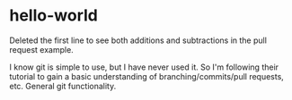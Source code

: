 # hello-world
Deleted the first line to see both additions and subtractions in the pull request example.

I know git is simple to use, but I have never used it. So I'm following their tutorial to gain a basic understanding of branching/commits/pull requests, etc. General git functionality.
